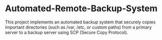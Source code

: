# Automated-Remote-Backup-System
This project implements an automated backup system that securely copies important directories (such as /var, /etc, or custom paths) from a primary server to a backup server using SCP (Secure Copy Protocol).
